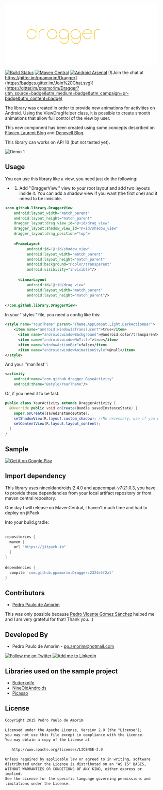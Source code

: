 ![Logo 1][10]

[![Build Status](https://api.travis-ci.org/ppamorim/Dragger.svg?branch=master)](https://travis-ci.org/ppamorim/Dragger)
[![Maven Central](https://maven-badges.herokuapp.com/maven-central/com.github.dragger/dragger/badge.svg)](https://maven-badges.herokuapp.com/maven-central/com.github.dragger/dragger)
[![Android Arsenal](https://img.shields.io/badge/Android%20Arsenal-Dragger-brightgreen.svg?style=flat)](https://android-arsenal.com/details/1/1673)
[![Join the chat at https://gitter.im/ppamorim/Dragger](https://badges.gitter.im/Join%20Chat.svg)](https://gitter.im/ppamorim/Dragger?utm_source=badge&utm_medium=badge&utm_campaign=pr-badge&utm_content=badge)

The library was created in order to provide new animations for activities on Android.
Using the ViewDragHelper class, it is possible to create smooth animations that allow full control of the view by user.

This new component has been created using some concepts described on [Flavien Laurent Blog][1] and [Denevell Blog][2].

This library can works on API 10 (but not tested yet).

![Demo 1][11]

Usage
-----


You can use this library like a view, you need just do the following:

* 1. Add ''DraggerView'' view to your root layout and add two layouts inside it.
You can add a shadow view if you want (the first one) and it neesd to be invisible.

```xml
<com.github.library.DraggerView
    android:layout_width="match_parent"
    android:layout_height="match_parent"
    dragger_layout:drag_view_id="@+id/drag_view"
    dragger_layout:shadow_view_id="@+id/shadow_view"
    dragger_layout:drag_position="top">

    <FrameLayout
          android:id="@+id/shadow_view"
          android:layout_width="match_parent"
          android:layout_height="match_parent"
          android:background="@color/transparent"
          android:visibility="invisible"/>

      <LinearLayout
          android:id="@+id/drag_view"
          android:layout_width="match_parent"
          android:layout_height="match_parent"/>

</com.github.library.DraggerView>
```

In your ''styles'' file, you need a config like this:

```xml
<style name="YourTheme" parent="Theme.AppCompat.Light.DarkActionBar">
    <item name="android:windowIsTranslucent">true</item>
      <item name="android:windowBackground">@android:color/transparent</item>
      <item name="android:windowNoTitle">true</item>
      <item name="windowActionBar">false</item>
      <item name="android:windowAnimationStyle">@null</item>
</style>
```

And your ''manifest'':

```xml
<activity
    android:name="com.github.dragger.BaseActivity"
    android:theme="@style/YourTheme"/>
```

Or, if you need it to be fast:

```java
public class YourActivity extends DraggerActivity {
  @Override public void onCreate(Bundle savedInstanceState) {
    super.onCreate(savedInstanceState);
    setShadowView(R.layout.custom_shadow); //No necessary, use if you want.
    setContentView(R.layout.layout_content);
  }
}
```

Sample
--------------------------------

<a href="https://play.google.com/store/apps/details?id=com.github.dragger">
  <img alt="Get it on Google Play"
       src="https://developer.android.com/images/brand/en_generic_rgb_wo_60.png" />
</a>

Import dependency
--------------------------------

This library uses nineoldandroids:2.4.0 and appcompat-v7:21.0.3, you have to provide these dependencies from your local artifact repository or from maven central repository.

One day I will release on MavenCentral, I haven't much time and had to deploy on jitPack

Into your build.gradle:

```groovy

repositories {
  maven {
    url "https://jitpack.io"
  }
}

dependencies {
  compile 'com.github.ppamorim:Dragger:2324e5f2a5'
}
```

Contributors
------------

* [Pedro Paulo de Amorim][3]

This was only possible because [Pedro Vicente Gómez Sánchez][4] helped me and I am very grateful for that! Thank you. :)

Developed By
------------

* Pedro Paulo de Amorim - <pp.amorim@hotmail.com>

<a href="https://twitter.com/manodocarvao">
  <img alt="Follow me on Twitter" src="http://imageshack.us/a/img812/3923/smallth.png" />
</a>
<a href="https://www.linkedin.com/profile/view?id=185411359">
  <img alt="Add me to Linkedin" src="http://imageshack.us/a/img41/7877/smallld.png" />
</a>

Libraries used on the sample project
------------------------------------

* [Butterknife][5]
* [NineOldAndroids][6]
* [Picasso][7]

License
-------

    Copyright 2015 Pedro Paulo de Amorim

    Licensed under the Apache License, Version 2.0 (the "License");
    you may not use this file except in compliance with the License.
    You may obtain a copy of the License at

       http://www.apache.org/licenses/LICENSE-2.0

    Unless required by applicable law or agreed to in writing, software
    distributed under the License is distributed on an "AS IS" BASIS,
    WITHOUT WARRANTIES OR CONDITIONS OF ANY KIND, either express or implied.
    See the License for the specific language governing permissions and
    limitations under the License.

[1]: http://flavienlaurent.com/blog/2013/08/28/each-navigation-drawer-hides-a-viewdraghelper/
[2]: http://blog.denevell.org/android-viewdraghelper-example-tutorial.html
[3]: https://github.com/ppamorim/
[4]: https://github.com/pedrovgs/
[5]: https://github.com/JakeWharton/butterknife
[6]: https://github.com/JakeWharton/NineOldAndroids/
[7]: https://github.com/square/picasso
[10]: ./art/dragger.png
[11]: http://i.imgur.com/goPWgq1.gif
